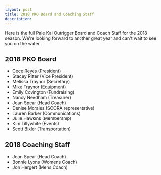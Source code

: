 ```yaml
---
layout: post
title: 2018 PKO Board and Coaching Staff
description: 
---
```

Here is the full Pale Kai Outrigger Board and Coach Staff for the 2018 season. We're looking forward to another great year and can't wait to see you on the water. 

## 2018 PKO Board

* Cece Reyes (President)
* Stacey Ritter (Vice President)
* Melissa Traynor (Secretary)
* Mike Traynor (Equipment)
* Emily Covington (Fundraising) 
* Nancy Needham (Treasurer)
* Jean Spear (Head Coach)
* Denise Morales (SCORA representative)
* Lauren Barker (Communications)
* Julie Hawkins (Membership)
* Kim Lillywhite (Events)
* Scott Bixler (Transportation)

## 2018 Coaching Staff

* Jean Spear (Head Coach)
* Bonnie Lyons (Womens Coach)
* Jon Hergert (Mens Coach)
		